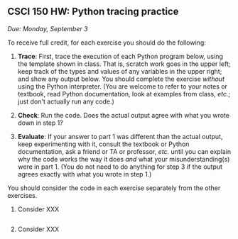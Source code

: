 CSCI 150 HW: Python tracing practice
------------------------------------

*Due: Monday, September 3*

To receive full credit, for each exercise you should do the following:

1. **Trace**: First, trace the execution of each Python program below,
   using the template shown in class.  That is, scratch work goes in
   the upper left; keep track of the types and values of any variables
   in the upper right; and show any output below.  You should complete
   the exercise *without* using the Python interpreter.  (You are
   welcome to refer to your notes or textbook, read Python
   documentation, look at examples from class, *etc.*; just don't
   actually run any code.)

2. **Check**: Run the code.  Does the actual output agree with what
   you wrote down in step 1?

3. **Evaluate**: If your answer to part 1 was different than the
   actual output, keep experimenting with it, consult the textbook or
   Python documentation, ask a friend or TA or professor, *etc.* until
   you can explain why the code works the way it does *and* what your
   misunderstanding(s) were in part 1.  (You do not need to do
   anything for step 3 if the output agrees exactly with what you
   wrote in step 1.)

You should consider the code in each exercise separately from the
other exercises.

1. Consider XXX

    ``` python
    ```

2. Consider XXX

    ``` python
    ```
